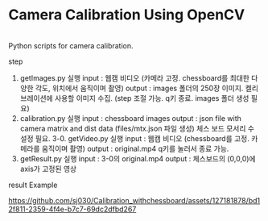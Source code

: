 # Camera Calibration Using OpenCV
<br>
Python scripts for camera calibration.

step
1. getImages.py 실행
   input : 웹캠 비디오 (카메라 고정. chessboard를 최대한 다양한 각도, 위치에서 움직이며 촬영)
   output : images 폴더의 250장 이미지.
   켈리브레이션에 사용할 이미지 수집.
   (step 조절 가능. q키 종료. images 폴더 생성 필요)
2. calibration.py 실행
   input : chessboard images
   output : json file with camera matrix and dist data (files/mtx.json 파일 생성)
   체스 보드 모서리 수 설정 필요. 
3-0. getVideo.py 실행
   input : 웹캠 비디오 (chessboard를 고정. 카메라를 움직이며 촬영)
   output : original.mp4
   q키를 눌러서 종료 가능.
3. getResult.py 실행
   input : 3-0의 original.mp4
   output : 체스보드의 (0,0,0)에 axis가 고정된 영상


result Example


https://github.com/sj030/Calibration_withchessboard/assets/127181878/bd12f811-2359-4f4e-b7c7-69dc2dfbd267

